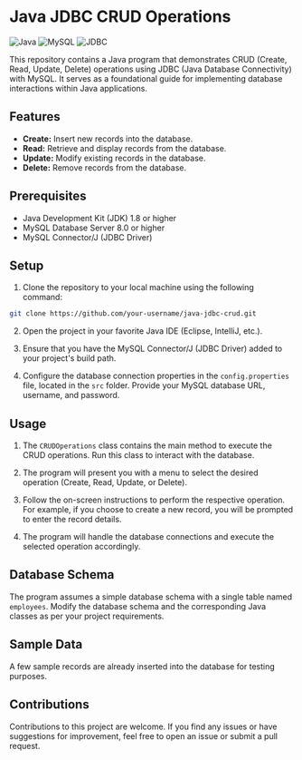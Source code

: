 # Java JDBC CRUD Operations

![Java](https://img.shields.io/badge/Java-1.8-blue)
![MySQL](https://img.shields.io/badge/MySQL-8.0-blue)
![JDBC](https://img.shields.io/badge/JDBC-4.2-blue)

This repository contains a Java program that demonstrates CRUD (Create, Read, Update, Delete) operations using JDBC (Java Database Connectivity) with MySQL. It serves as a foundational guide for implementing database interactions within Java applications.

## Features

- **Create:** Insert new records into the database.
- **Read:** Retrieve and display records from the database.
- **Update:** Modify existing records in the database.
- **Delete:** Remove records from the database.

## Prerequisites

- Java Development Kit (JDK) 1.8 or higher
- MySQL Database Server 8.0 or higher
- MySQL Connector/J (JDBC Driver)

## Setup

1. Clone the repository to your local machine using the following command:

```bash
git clone https://github.com/your-username/java-jdbc-crud.git
```

2. Open the project in your favorite Java IDE (Eclipse, IntelliJ, etc.).

3. Ensure that you have the MySQL Connector/J (JDBC Driver) added to your project's build path.

4. Configure the database connection properties in the `config.properties` file, located in the `src` folder. Provide your MySQL database URL, username, and password.

## Usage

1. The `CRUDOperations` class contains the main method to execute the CRUD operations. Run this class to interact with the database.

2. The program will present you with a menu to select the desired operation (Create, Read, Update, or Delete).

3. Follow the on-screen instructions to perform the respective operation. For example, if you choose to create a new record, you will be prompted to enter the record details.

4. The program will handle the database connections and execute the selected operation accordingly.

## Database Schema

The program assumes a simple database schema with a single table named `employees`. Modify the database schema and the corresponding Java classes as per your project requirements.

## Sample Data

A few sample records are already inserted into the database for testing purposes.

## Contributions

Contributions to this project are welcome. If you find any issues or have suggestions for improvement, feel free to open an issue or submit a pull request.


